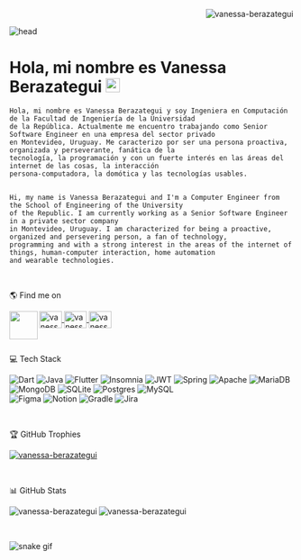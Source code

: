 
<p align="right">
 <img src="https://komarev.com/ghpvc/?username=vanessa-berazategui&label=Profile%20views&color=0e75b6&style=flat" alt="vanessa-berazategui"/>
</p>

![head](https://user-images.githubusercontent.com/37006656/196012417-1d471109-1f53-4da1-b236-2fea32e1cc3d.jpg)

#  Hola, mi nombre es Vanessa Berazategui <img src="https://media.giphy.com/media/hvRJCLFzcasrR4ia7z/giphy.gif" width="25px" height="25px">

```
Hola, mi nombre es Vanessa Berazategui y soy Ingeniera en Computación de la Facultad de Ingeniería de la Universidad 
de la República. Actualmente me encuentro trabajando como Senior Software Engineer en una empresa del sector privado 
en Montevideo, Uruguay. Me caracterizo por ser una persona proactiva, organizada y perseverante, fanática de la
tecnología, la programación y con un fuerte interés en las áreas del internet de las cosas, la interacción 
persona-computadora, la domótica y las tecnologías usables.


Hi, my name is Vanessa Berazategui and I'm a Computer Engineer from the School of Engineering of the University 
of the Republic. I am currently working as a Senior Software Engineer in a private sector company 
in Montevideo, Uruguay. I am characterized for being a proactive, organized and persevering person, a fan of technology, 
programming and with a strong interest in the areas of the internet of things, human-computer interaction, home automation 
and wearable technologies.
```

<br>

🌎 Find me on  

[<img align="left" height="50" width="50" src="https://user-images.githubusercontent.com/37006656/198861624-1f157a64-0293-4867-a5d1-a2f03859ceb0.png">](https://twitter.com/vaneberazategui)


<a href="https://linkedin.com/in/vanessa-berazategui" target="blank">
 <img align="center" src="https://raw.githubusercontent.com/rahuldkjain/github-profile-readme-generator/master/src/images/icons/Social/linked-in-alt.svg" alt="vanessa-berazategui" height="30" width="40" />
 </a>
<a href="https://stackoverflow.com/users/vanessa-berazategui" target="blank">
 <img align="center" src="https://raw.githubusercontent.com/rahuldkjain/github-profile-readme-generator/master/src/images/icons/Social/stack-overflow.svg" alt="vanessa-berazategui" height="30" width="40" />
 </a>
<a href="https://instagram.com/vanessa_berazategui" target="blank">
 <img align="center" src="https://raw.githubusercontent.com/rahuldkjain/github-profile-readme-generator/master/src/images/icons/Social/instagram.svg" alt="vanessa_berazategui" height="30" width="40" />
 </a>
</p>

<br>

💻 Tech Stack

![Dart](https://img.shields.io/badge/dart-%230175C2.svg?style=for-the-badge&logo=dart&logoColor=white) 
![Java](https://img.shields.io/badge/java-%23ED8B00.svg?style=for-the-badge&logo=java&logoColor=white) 
![Flutter](https://img.shields.io/badge/Flutter-%2302569B.svg?style=for-the-badge&logo=Flutter&logoColor=white) 
![Insomnia](https://img.shields.io/badge/Insomnia-black?style=for-the-badge&logo=insomnia&logoColor=5849BE) 
![JWT](https://img.shields.io/badge/JWT-black?style=for-the-badge&logo=JSON%20web%20tokens) 
![Spring](https://img.shields.io/badge/spring-%236DB33F.svg?style=for-the-badge&logo=spring&logoColor=white) 
![Apache](https://img.shields.io/badge/apache-%23D42029.svg?style=for-the-badge&logo=apache&logoColor=white) 
![MariaDB](https://img.shields.io/badge/MariaDB-003545?style=for-the-badge&logo=mariadb&logoColor=white) 
![MongoDB](https://img.shields.io/badge/MongoDB-%234ea94b.svg?style=for-the-badge&logo=mongodb&logoColor=white) 
![SQLite](https://img.shields.io/badge/sqlite-%2307405e.svg?style=for-the-badge&logo=sqlite&logoColor=white) 
![Postgres](https://img.shields.io/badge/postgres-%23316192.svg?style=for-the-badge&logo=postgresql&logoColor=white) 
![MySQL](https://img.shields.io/badge/mysql-%2300f.svg?style=for-the-badge&logo=mysql&logoColor=white) 	
![Figma](https://img.shields.io/badge/figma-%23F24E1E.svg?style=for-the-badge&logo=figma&logoColor=white) 
![Notion](https://img.shields.io/badge/Notion-%23000000.svg?style=for-the-badge&logo=notion&logoColor=white) 
![Gradle](https://img.shields.io/badge/Gradle-02303A.svg?style=for-the-badge&logo=Gradle&logoColor=white) 
![Jira](https://img.shields.io/badge/jira-%230A0FFF.svg?style=for-the-badge&logo=jira&logoColor=white)

<br>
 
 🏆 GitHub Trophies

<p align="left">
 <a href="https://github.com/ryo-ma/github-profile-trophy">
  <img src="https://github-profile-trophy.vercel.app/?username=vanessa-berazategui&margin-w=10" alt="vanessa-berazategui"/>
 </a> 
</p>

<br>

📊 GitHub Stats

<p>
 <img align="left" src="https://github-readme-stats.vercel.app/api/top-langs?username=vanessa-berazategui&show_icons=true&locale=en&theme=swift" alt="vanessa-berazategui"/>
</p>
 
<p>
 <img align="center" src="https://github-readme-stats.vercel.app/api?username=vanessa-berazategui&show_icons=true&locale=en&theme=swift" alt="vanessa-berazategui"/>
</p>
 
 <br>
 
 ![snake gif](https://github.com/Vanessa-Berazategui/Vanessa-Berazategui/blob/output/github-contribution-grid-snake.gif)

